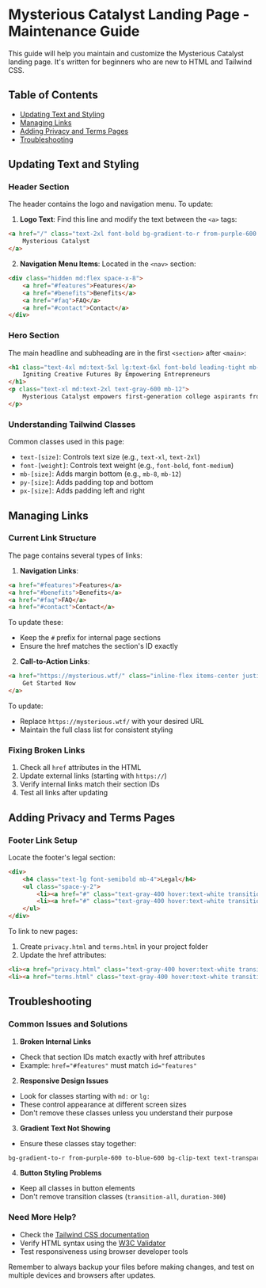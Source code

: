 # Mysterious Catalyst Landing Page - Maintenance Guide

This guide will help you maintain and customize the Mysterious Catalyst landing page. It's written for beginners who are new to HTML and Tailwind CSS.

## Table of Contents
- [Updating Text and Styling](#updating-text-and-styling)
- [Managing Links](#managing-links)
- [Adding Privacy and Terms Pages](#adding-privacy-and-terms-pages)
- [Troubleshooting](#troubleshooting)

## Updating Text and Styling

### Header Section
The header contains the logo and navigation menu. To update:

1. **Logo Text**: Find this line and modify the text between the `<a>` tags:
```html
<a href="/" class="text-2xl font-bold bg-gradient-to-r from-purple-600 to-blue-600 bg-clip-text text-transparent">
    Mysterious Catalyst
</a>
```

2. **Navigation Menu Items**: Located in the `<nav>` section:
```html
<div class="hidden md:flex space-x-8">
    <a href="#features">Features</a>
    <a href="#benefits">Benefits</a>
    <a href="#faq">FAQ</a>
    <a href="#contact">Contact</a>
</div>
```

### Hero Section
The main headline and subheading are in the first `<section>` after `<main>`:

```html
<h1 class="text-4xl md:text-5xl lg:text-6xl font-bold leading-tight mb-8 bg-gradient-to-r from-purple-600 to-blue-600 bg-clip-text text-transparent">
    Igniting Creative Futures By Empowering Entrepreneurs
</h1>
<p class="text-xl md:text-2xl text-gray-600 mb-12">
    Mysterious Catalyst empowers first-generation college aspirants from low-income backgrounds
</p>
```

### Understanding Tailwind Classes
Common classes used in this page:
- `text-[size]`: Controls text size (e.g., `text-xl`, `text-2xl`)
- `font-[weight]`: Controls text weight (e.g., `font-bold`, `font-medium`)
- `mb-[size]`: Adds margin bottom (e.g., `mb-8`, `mb-12`)
- `py-[size]`: Adds padding top and bottom
- `px-[size]`: Adds padding left and right

## Managing Links

### Current Link Structure
The page contains several types of links:

1. **Navigation Links**:
```html
<a href="#features">Features</a>
<a href="#benefits">Benefits</a>
<a href="#faq">FAQ</a>
<a href="#contact">Contact</a>
```
To update these:
- Keep the `#` prefix for internal page sections
- Ensure the href matches the section's ID exactly

2. **Call-to-Action Links**:
```html
<a href="https://mysterious.wtf/" class="inline-flex items-center justify-center px-8 py-3...">
    Get Started Now
</a>
```
To update:
- Replace `https://mysterious.wtf/` with your desired URL
- Maintain the full class list for consistent styling

### Fixing Broken Links
1. Check all `href` attributes in the HTML
2. Update external links (starting with `https://`)
3. Verify internal links match their section IDs
4. Test all links after updating

## Adding Privacy and Terms Pages

### Footer Link Setup
Locate the footer's legal section:
```html
<div>
    <h4 class="text-lg font-semibold mb-4">Legal</h4>
    <ul class="space-y-2">
        <li><a href="#" class="text-gray-400 hover:text-white transition-colors duration-300">Privacy Policy</a></li>
        <li><a href="#" class="text-gray-400 hover:text-white transition-colors duration-300">Terms of Service</a></li>
    </ul>
</div>
```

To link to new pages:
1. Create `privacy.html` and `terms.html` in your project folder
2. Update the href attributes:
```html
<li><a href="privacy.html" class="text-gray-400 hover:text-white transition-colors duration-300">Privacy Policy</a></li>
<li><a href="terms.html" class="text-gray-400 hover:text-white transition-colors duration-300">Terms of Service</a></li>
```

## Troubleshooting

### Common Issues and Solutions

1. **Broken Internal Links**
- Check that section IDs match exactly with href attributes
- Example: `href="#features"` must match `id="features"`

2. **Responsive Design Issues**
- Look for classes starting with `md:` or `lg:`
- These control appearance at different screen sizes
- Don't remove these classes unless you understand their purpose

3. **Gradient Text Not Showing**
- Ensure these classes stay together:
```html
bg-gradient-to-r from-purple-600 to-blue-600 bg-clip-text text-transparent
```

4. **Button Styling Problems**
- Keep all classes in button elements
- Don't remove transition classes (`transition-all`, `duration-300`)

### Need More Help?
- Check the [Tailwind CSS documentation](https://tailwindcss.com/docs)
- Verify HTML syntax using the [W3C Validator](https://validator.w3.org/)
- Test responsiveness using browser developer tools

Remember to always backup your files before making changes, and test on multiple devices and browsers after updates.